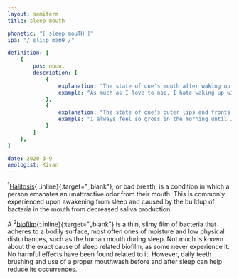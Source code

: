 ```yaml
---
layout: semiterm
title: sleep mouth

phonetic: "[ sleep mouTH ]"
ipa: "/ sliːp maʊθ /"

definition: [
	{
		pos: noun,
		description: [
			{
				explanation: "The state of one's mouth after waking up from a sleep/nap, usually categorized by unexpected dryness, wetness, and/or halitosis<sup>1</sup>.",
				example: "As much as I love to nap, I hate waking up with sleep mouth."
			},
			{
				explanation: "The state of one's outer lips and fronts of teeth when they are covered with a thin layer of biofilm<sup>2</sup>, typically formed when sleeping for an extended period of time.",
				example: "I always feel so gross in the morning until I clean my morning mouth."
			}
		]
	},
]

date: 2020-3-9
neologist: Kiran
---
```


<sup>1</sup>[Halitosis](https://en.wikipedia.org/wiki/Halitosis){:.inline}{:target="_blank"}, or bad breath, is a condition in which a person emanates an unattractive odor from their mouth. This is commonly experienced upon awakening from sleep and caused by the buildup of bacteria in the mouth from decreased saliva production.

A <sup>2</sup>[biofilm](https://en.wikipedia.org/wiki/Biofilm){:.inline}{:target="_blank"} is a thin, slimy film of bacteria that adheres to a bodily surface, most often ones of moisture and low physical disturbances, such as the human mouth during sleep. Not much is known about the exact cause of sleep related biofilm, as some never experience it. No harmful effects have been found related to it. However, daily teeth brushing and use of a proper mouthwash before and after sleep can help reduce its occurrences.